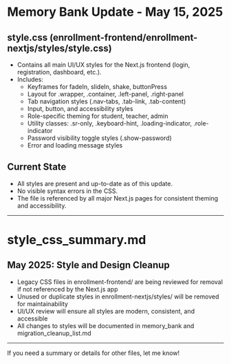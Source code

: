# Memory Bank Update - May 15, 2025

## style.css (enrollment-frontend/enrollment-nextjs/styles/style.css)

- Contains all main UI/UX styles for the Next.js frontend (login, registration, dashboard, etc.).
- Includes:
  - Keyframes for fadeIn, slideIn, shake, buttonPress
  - Layout for .wrapper, .container, .left-panel, .right-panel
  - Tab navigation styles (.nav-tabs, .tab-link, .tab-content)
  - Input, button, and accessibility styles
  - Role-specific theming for student, teacher, admin
  - Utility classes: .sr-only, .keyboard-hint, .loading-indicator, .role-indicator
  - Password visibility toggle styles (.show-password)
  - Error and loading message styles

## Current State

- All styles are present and up-to-date as of this update.
- No visible syntax errors in the CSS.
- The file is referenced by all major Next.js pages for consistent theming and accessibility.

---

# style_css_summary.md

## May 2025: Style and Design Cleanup

- Legacy CSS files in enrollment-frontend/ are being reviewed for removal if not referenced by the Next.js app
- Unused or duplicate styles in enrollment-nextjs/styles/ will be removed for maintainability
- UI/UX review will ensure all styles are modern, consistent, and accessible
- All changes to styles will be documented in memory_bank and migration_cleanup_list.md

---

If you need a summary or details for other files, let me know!
